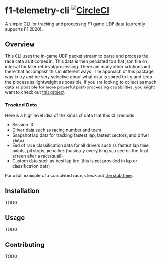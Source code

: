 
# f1-telemetry-cli [![CircleCI](https://circleci.com/gh/chaseconey/f1-telemetry-cli.svg?style=svg)](https://circleci.com/gh/chaseconey/f1-telemetry-cli)

A simple CLI for tracking and processing F1 game UDP data (currently supports F1 2020).

## Overview

This CLI uses the in-game UDP packet stream to parse and process the race data as it comes in. This data is then persisted to a flat json file on interval for later retrieval/processing. There are many other solutions out there that accomplish this in different ways. The approach of this package was to try and be very selective about what data is stored to try and keep the process as lightweight as possible. If you are looking to collect as much data as possible for more powerful post-processing capabilities, you might want to check out [this project](https://pypi.org/project/f1-2020-telemetry/).

### Tracked Data

Here is a high level idea of the kinds of data that this CLI records:

- Session ID
- Driver data such as racing number and team
- Snapshot lap data for tracking fastest lap, fastest sectors, and driver status
- End of race classification data for all drivers such as fastest lap time, points, pit stops, penalties (basically everything you see on the final screen after a race/quali)
- Custom data such as best lap tire (this is not provided in lap or classification data)

For a full example of a completed race, check out [the stub here](stubs/final-race.json).

## Installation

TODO

## Usage

TODO

## Contributing

TODO
